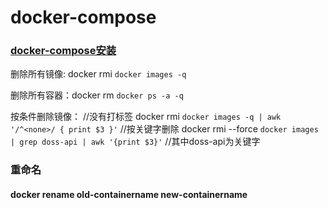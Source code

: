# docker-compose

### [docker-compose安装](https://docs.docker.com/compose/install/)

删除所有镜像: docker rmi `docker images -q`

删除所有容器：docker rm `docker ps -a -q`

按条件删除镜像：
//没有打标签
docker rmi `docker images -q | awk '/^<none>/ { print $3 }'`
//按关键字删除
docker rmi --force `docker images | grep doss-api | awk '{print $3}'`    //其中doss-api为关键字

### 重命名

#### docker rename old-containername new-containername
